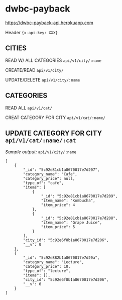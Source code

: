 # dwbc-payback

https://dwbc-payback-api.herokuapp.com

Header `{x-api-key: XXX}`

## CITIES

READ W/ ALL CATEGORIES
`api/v1/city/:name`

CREATE/READ
`api/v1/city/`

UPDATE/DELETE
`api/v1/city/:name`

## CATEGORIES

READ ALL
`api/v1/cat/`

CREAT CATEGORY FOR CITY
`api/v1/cat/:name/`

UPDATE CATEGORY FOR CITY
`api/v1/cat/:name/:cat`
---

*Sample output:* `api/v1/city/:name`
```
[
    {
        "_id": "5c92e81cb1a8670017e7d207",
        "category_name": "Cafe",
        "category_price": null,
        "type_of": "cafe",
        "items": [
            {
                "_id": "5c92e81cb1a8670017e7d209",
                "item_name": "Kombucha",
                "item_price": 4
            },
            {
                "_id": "5c92e81cb1a8670017e7d208",
                "item_name": "Grape Juice",
                "item_price": 5
            }
        ],
        "city_id": "5c92e6f8b1a8670017e7d206",
        "__v": 0
    },
    {
        "_id": "5c92e882b1a8670017e7d20a",
        "category_name": "Lecture",
        "category_price": 10,
        "type_of": "lecture",
        "items": [],
        "city_id": "5c92e6f8b1a8670017e7d206",
        "__v": 0
    }
]
```
